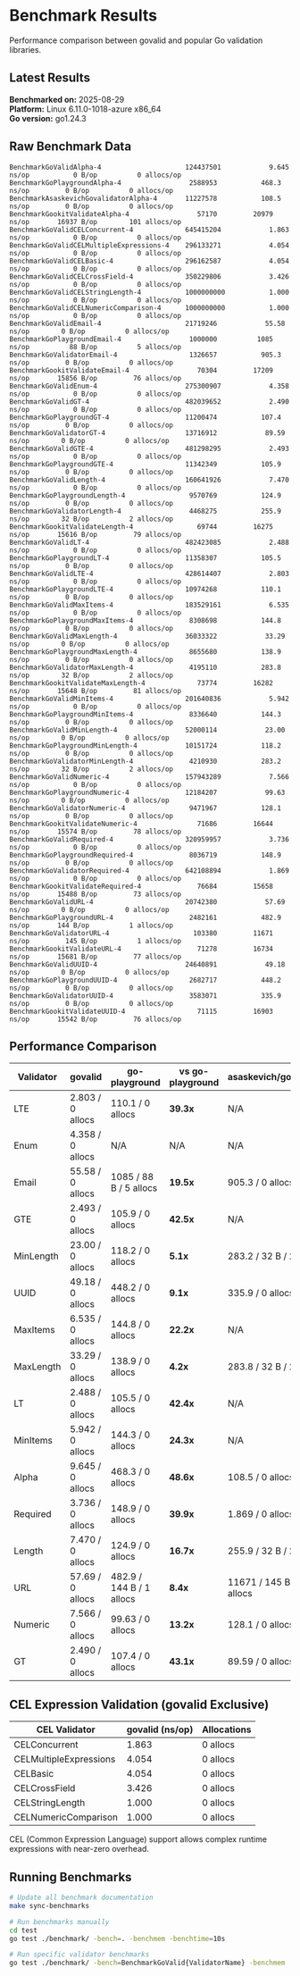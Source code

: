 # Benchmark Results

Performance comparison between govalid and popular Go validation libraries.

## Latest Results

**Benchmarked on:** 2025-08-29  
**Platform:** Linux 6.11.0-1018-azure x86_64  
**Go version:** go1.24.3

## Raw Benchmark Data

```
BenchmarkGoValidAlpha-4                    	124437501	         9.645 ns/op	       0 B/op	       0 allocs/op
BenchmarkGoPlaygroundAlpha-4               	 2588953	       468.3 ns/op	       0 B/op	       0 allocs/op
BenchmarkAsaskevichGovalidatorAlpha-4      	11227578	       108.5 ns/op	       0 B/op	       0 allocs/op
BenchmarkGookitValidateAlpha-4             	   57170	     20979 ns/op	   16937 B/op	     101 allocs/op
BenchmarkGoValidCELConcurrent-4            	645415204	         1.863 ns/op	       0 B/op	       0 allocs/op
BenchmarkGoValidCELMultipleExpressions-4   	296133271	         4.054 ns/op	       0 B/op	       0 allocs/op
BenchmarkGoValidCELBasic-4                 	296162587	         4.054 ns/op	       0 B/op	       0 allocs/op
BenchmarkGoValidCELCrossField-4            	350229806	         3.426 ns/op	       0 B/op	       0 allocs/op
BenchmarkGoValidCELStringLength-4          	1000000000	         1.000 ns/op	       0 B/op	       0 allocs/op
BenchmarkGoValidCELNumericComparison-4     	1000000000	         1.000 ns/op	       0 B/op	       0 allocs/op
BenchmarkGoValidEmail-4                    	21719246	        55.58 ns/op	       0 B/op	       0 allocs/op
BenchmarkGoPlaygroundEmail-4               	 1000000	      1085 ns/op	      88 B/op	       5 allocs/op
BenchmarkGoValidatorEmail-4                	 1326657	       905.3 ns/op	       0 B/op	       0 allocs/op
BenchmarkGookitValidateEmail-4             	   70304	     17209 ns/op	   15856 B/op	      76 allocs/op
BenchmarkGoValidEnum-4                     	275300907	         4.358 ns/op	       0 B/op	       0 allocs/op
BenchmarkGoValidGT-4                       	482039652	         2.490 ns/op	       0 B/op	       0 allocs/op
BenchmarkGoPlaygroundGT-4                  	11200474	       107.4 ns/op	       0 B/op	       0 allocs/op
BenchmarkGoValidatorGT-4                   	13716912	        89.59 ns/op	       0 B/op	       0 allocs/op
BenchmarkGoValidGTE-4                      	481298295	         2.493 ns/op	       0 B/op	       0 allocs/op
BenchmarkGoPlaygroundGTE-4                 	11342349	       105.9 ns/op	       0 B/op	       0 allocs/op
BenchmarkGoValidLength-4                   	160641926	         7.470 ns/op	       0 B/op	       0 allocs/op
BenchmarkGoPlaygroundLength-4              	 9570769	       124.9 ns/op	       0 B/op	       0 allocs/op
BenchmarkGoValidatorLength-4               	 4468275	       255.9 ns/op	      32 B/op	       2 allocs/op
BenchmarkGookitValidateLength-4            	   69744	     16275 ns/op	   15616 B/op	      79 allocs/op
BenchmarkGoValidLT-4                       	482423085	         2.488 ns/op	       0 B/op	       0 allocs/op
BenchmarkGoPlaygroundLT-4                  	11358307	       105.5 ns/op	       0 B/op	       0 allocs/op
BenchmarkGoValidLTE-4                      	428614407	         2.803 ns/op	       0 B/op	       0 allocs/op
BenchmarkGoPlaygroundLTE-4                 	10974268	       110.1 ns/op	       0 B/op	       0 allocs/op
BenchmarkGoValidMaxItems-4                 	183529161	         6.535 ns/op	       0 B/op	       0 allocs/op
BenchmarkGoPlaygroundMaxItems-4            	 8308698	       144.8 ns/op	       0 B/op	       0 allocs/op
BenchmarkGoValidMaxLength-4                	36033322	        33.29 ns/op	       0 B/op	       0 allocs/op
BenchmarkGoPlaygroundMaxLength-4           	 8655680	       138.9 ns/op	       0 B/op	       0 allocs/op
BenchmarkGoValidatorMaxLength-4            	 4195110	       283.8 ns/op	      32 B/op	       2 allocs/op
BenchmarkGookitValidateMaxLength-4         	   73774	     16282 ns/op	   15648 B/op	      81 allocs/op
BenchmarkGoValidMinItems-4                 	201640836	         5.942 ns/op	       0 B/op	       0 allocs/op
BenchmarkGoPlaygroundMinItems-4            	 8336640	       144.3 ns/op	       0 B/op	       0 allocs/op
BenchmarkGoValidMinLength-4                	52000114	        23.00 ns/op	       0 B/op	       0 allocs/op
BenchmarkGoPlaygroundMinLength-4           	10151724	       118.2 ns/op	       0 B/op	       0 allocs/op
BenchmarkGoValidatorMinLength-4            	 4210930	       283.2 ns/op	      32 B/op	       2 allocs/op
BenchmarkGoValidNumeric-4                  	157943289	         7.566 ns/op	       0 B/op	       0 allocs/op
BenchmarkGoPlaygroundNumeric-4             	12184207	        99.63 ns/op	       0 B/op	       0 allocs/op
BenchmarkGoValidatorNumeric-4              	 9471967	       128.1 ns/op	       0 B/op	       0 allocs/op
BenchmarkGookitValidateNumeric-4           	   71686	     16644 ns/op	   15574 B/op	      78 allocs/op
BenchmarkGoValidRequired-4                 	320959957	         3.736 ns/op	       0 B/op	       0 allocs/op
BenchmarkGoPlaygroundRequired-4            	 8036719	       148.9 ns/op	       0 B/op	       0 allocs/op
BenchmarkGoValidatorRequired-4             	642108894	         1.869 ns/op	       0 B/op	       0 allocs/op
BenchmarkGookitValidateRequired-4          	   76684	     15658 ns/op	   15488 B/op	      73 allocs/op
BenchmarkGoValidURL-4                      	20742380	        57.69 ns/op	       0 B/op	       0 allocs/op
BenchmarkGoPlaygroundURL-4                 	 2482161	       482.9 ns/op	     144 B/op	       1 allocs/op
BenchmarkGoValidatorURL-4                  	  103380	     11671 ns/op	     145 B/op	       1 allocs/op
BenchmarkGookitValidateURL-4               	   71278	     16734 ns/op	   15681 B/op	      77 allocs/op
BenchmarkGoValidUUID-4                     	24640891	        49.18 ns/op	       0 B/op	       0 allocs/op
BenchmarkGoPlaygroundUUID-4                	 2682717	       448.2 ns/op	       0 B/op	       0 allocs/op
BenchmarkGoValidatorUUID-4                 	 3583071	       335.9 ns/op	       0 B/op	       0 allocs/op
BenchmarkGookitValidateUUID-4              	   71115	     16903 ns/op	   15542 B/op	      76 allocs/op
```

## Performance Comparison

| Validator | govalid | go-playground | vs go-playground | asaskevich/govalidator | vs asaskevich | gookit/validate | vs gookit |
|-----------|---------|---------------|------------------|----------------------|---------------|----------------|----------|
| LTE | 2.803 / 0 allocs | 110.1 / 0 allocs | **39.3x** | N/A | N/A | N/A | N/A |
| Enum | 4.358 / 0 allocs | N/A | N/A | N/A | N/A | N/A | N/A |
| Email | 55.58 / 0 allocs | 1085 / 88 B / 5 allocs | **19.5x** | 905.3 / 0 allocs | **16.3x** | 17209 / 15856 B / 76 allocs | **309.6x** |
| GTE | 2.493 / 0 allocs | 105.9 / 0 allocs | **42.5x** | N/A | N/A | N/A | N/A |
| MinLength | 23.00 / 0 allocs | 118.2 / 0 allocs | **5.1x** | 283.2 / 32 B / 2 allocs | **12.3x** | N/A | N/A |
| UUID | 49.18 / 0 allocs | 448.2 / 0 allocs | **9.1x** | 335.9 / 0 allocs | **6.8x** | 16903 / 15542 B / 76 allocs | **343.7x** |
| MaxItems | 6.535 / 0 allocs | 144.8 / 0 allocs | **22.2x** | N/A | N/A | N/A | N/A |
| MaxLength | 33.29 / 0 allocs | 138.9 / 0 allocs | **4.2x** | 283.8 / 32 B / 2 allocs | **8.5x** | 16282 / 15648 B / 81 allocs | **489.1x** |
| LT | 2.488 / 0 allocs | 105.5 / 0 allocs | **42.4x** | N/A | N/A | N/A | N/A |
| MinItems | 5.942 / 0 allocs | 144.3 / 0 allocs | **24.3x** | N/A | N/A | N/A | N/A |
| Alpha | 9.645 / 0 allocs | 468.3 / 0 allocs | **48.6x** | 108.5 / 0 allocs | **11.2x** | 20979 / 16937 B / 101 allocs | **2175.1x** |
| Required | 3.736 / 0 allocs | 148.9 / 0 allocs | **39.9x** | 1.869 / 0 allocs | **0.5x** | 15658 / 15488 B / 73 allocs | **4191.1x** |
| Length | 7.470 / 0 allocs | 124.9 / 0 allocs | **16.7x** | 255.9 / 32 B / 2 allocs | **34.3x** | 16275 / 15616 B / 79 allocs | **2178.7x** |
| URL | 57.69 / 0 allocs | 482.9 / 144 B / 1 allocs | **8.4x** | 11671 / 145 B / 1 allocs | **202.3x** | 16734 / 15681 B / 77 allocs | **290.1x** |
| Numeric | 7.566 / 0 allocs | 99.63 / 0 allocs | **13.2x** | 128.1 / 0 allocs | **16.9x** | 16644 / 15574 B / 78 allocs | **2199.8x** |
| GT | 2.490 / 0 allocs | 107.4 / 0 allocs | **43.1x** | 89.59 / 0 allocs | **36.0x** | N/A | N/A |

## CEL Expression Validation (govalid Exclusive)

| CEL Validator | govalid (ns/op) | Allocations |
|---------------|-----------------|-------------|
| CELConcurrent | 1.863 | 0 allocs |
| CELMultipleExpressions | 4.054 | 0 allocs |
| CELBasic | 4.054 | 0 allocs |
| CELCrossField | 3.426 | 0 allocs |
| CELStringLength | 1.000 | 0 allocs |
| CELNumericComparison | 1.000 | 0 allocs |

CEL (Common Expression Language) support allows complex runtime expressions with near-zero overhead.

## Running Benchmarks

```bash
# Update all benchmark documentation
make sync-benchmarks

# Run benchmarks manually
cd test
go test ./benchmark/ -bench=. -benchmem -benchtime=10s

# Run specific validator benchmarks
go test ./benchmark/ -bench=BenchmarkGoValid{ValidatorName} -benchmem
```
